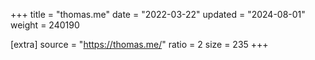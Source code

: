 +++
title = "thomas.me"
date = "2022-03-22"
updated = "2024-08-01"
weight = 240190

[extra]
source = "https://thomas.me/"
ratio = 2
size = 235
+++
